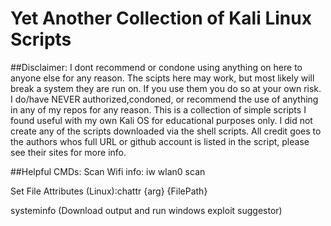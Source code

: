 # Yet Another Collection of Kali Linux Scripts
##Disclaimer: I dont recommend or condone using anything on here to anyone else for any reason. The scipts here may work, but most likely will break a system they are run on. If you use them you do so at your own risk. I do/have NEVER authorized,condoned, or recommend the use of anything in any of my repos for any reason. This is a collection of simple scripts I found useful with my own Kali OS for educational purposes only. I did not create any of the scripts downloaded via the shell scripts. All credit goes to the authors whos full URL or github account is listed in the script, please see their sites for more info.

##Helpful CMDs:
Scan Wifi info: iw wlan0 scan

Set File Attributes (Linux):chattr {arg} {FilePath}

systeminfo (Download output and run windows exploit suggestor)
